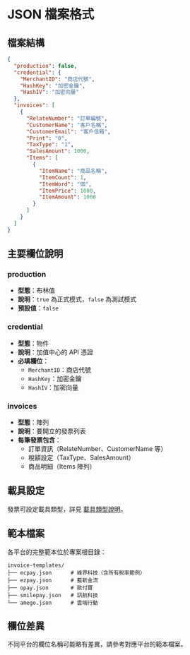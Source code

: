 # JSON 檔案格式

## 檔案結構

```json
{
  "production": false,
  "credential": {
    "MerchantID": "商店代號",
    "HashKey": "加密金鑰",
    "HashIV": "加密向量"
  },
  "invoices": [
    {
      "RelateNumber": "訂單編號",
      "CustomerName": "客戶名稱",
      "CustomerEmail": "客戶信箱",
      "Print": "0",
      "TaxType": "1",
      "SalesAmount": 1000,
      "Items": [
        {
          "ItemName": "商品名稱",
          "ItemCount": 1,
          "ItemWord": "個",
          "ItemPrice": 1000,
          "ItemAmount": 1000
        }
      ]
    }
  ]
}
```

## 主要欄位說明

### production
- **型態**：布林值
- **說明**：`true` 為正式模式，`false` 為測試模式
- **預設值**：`false`

### credential
- **型態**：物件
- **說明**：加值中心的 API 憑證
- **必填欄位**：
  - `MerchantID`：商店代號
  - `HashKey`：加密金鑰
  - `HashIV`：加密向量

### invoices
- **型態**：陣列
- **說明**：要開立的發票列表
- **每筆發票包含**：
  - 訂單資訊（RelateNumber、CustomerName 等）
  - 稅額設定（TaxType、SalesAmount）
  - 商品明細（Items 陣列）

## 載具設定

發票可設定載具類型，詳見 [載具類型說明](04-carrier-types.md)。

## 範本檔案

各平台的完整範本位於專案根目錄：

```
invoice-templates/
├── ecpay.json      # 綠界科技（含所有稅率範例）
├── ezpay.json      # 藍新金流
├── opay.json       # 歐付寶
├── smilepay.json   # 訊航科技
└── amego.json      # 雲端行動
```

## 欄位差異

不同平台的欄位名稱可能略有差異，請參考對應平台的範本檔案。
